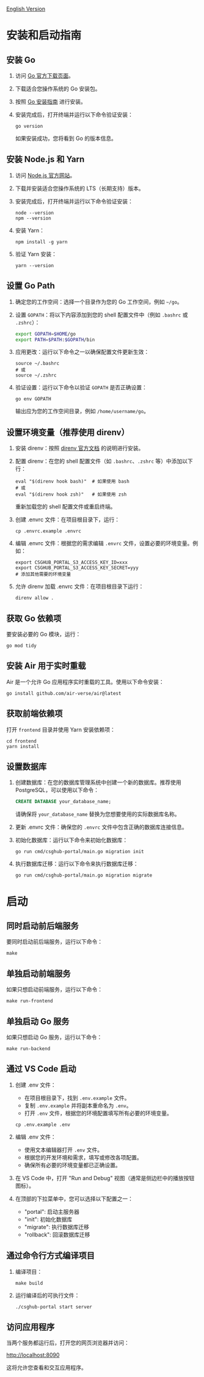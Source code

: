 [English Version](./setup_en.md)

# 安装和启动指南

## 安装 Go

1. 访问 [Go 官方下载页面](https://golang.org/dl/)。

2. 下载适合您操作系统的 Go 安装包。

3. 按照 [Go 安装指南](https://golang.org/doc/install) 进行安装。

4. 安装完成后，打开终端并运行以下命令验证安装：

   ```shell
   go version
   ```

   如果安装成功，您将看到 Go 的版本信息。

## 安装 Node.js 和 Yarn

1. 访问 [Node.js 官方网站](https://nodejs.org/)。

2. 下载并安装适合您操作系统的 LTS（长期支持）版本。

3. 安装完成后，打开终端并运行以下命令验证安装：

   ```shell
   node --version
   npm --version
   ```

4. 安装 Yarn：

   ```shell
   npm install -g yarn
   ```

5. 验证 Yarn 安装：

   ```shell
   yarn --version
   ```

## 设置 Go Path

1. 确定您的工作空间：选择一个目录作为您的 Go 工作空间，例如 `~/go`。

2. 设置 `GOPATH`：将以下内容添加到您的 shell 配置文件中（例如 `.bashrc` 或 `.zshrc`）：

   ```bash
   export GOPATH=$HOME/go
   export PATH=$PATH:$GOPATH/bin
   ```

3. 应用更改：运行以下命令之一以确保配置文件更新生效：

   ```shell
   source ~/.bashrc
   # 或
   source ~/.zshrc
   ```

4. 验证设置：运行以下命令以验证 `GOPATH` 是否正确设置：

   ```shell
   go env GOPATH
   ```

   输出应为您的工作空间目录，例如 `/home/username/go`。

## 设置环境变量（推荐使用 direnv）

1. 安装 direnv：按照 [direnv 官方文档](https://direnv.net/) 的说明进行安装。

2. 配置 direnv：在您的 shell 配置文件（如 `.bashrc`、`.zshrc` 等）中添加以下行：

   ```shell
   eval "$(direnv hook bash)"  # 如果使用 bash
   # 或
   eval "$(direnv hook zsh)"   # 如果使用 zsh
   ```

   重新加载您的 shell 配置文件或重启终端。

3. 创建 .envrc 文件：在项目根目录下，运行：

   ```shell
   cp .envrc.example .envrc
   ```

4. 编辑 .envrc 文件：根据您的需求编辑 `.envrc` 文件，设置必要的环境变量。例如：

   ```shell
   export CSGHUB_PORTAL_S3_ACCESS_KEY_ID=xxx
   export CSGHUB_PORTAL_S3_ACCESS_KEY_SECRET=yyy
   # 添加其他需要的环境变量
   ```

5. 允许 direnv 加载 .envrc 文件：在项目根目录下运行：

   ```shell
   direnv allow .
   ```

## 获取 Go 依赖项

要安装必要的 Go 模块，运行：

```shell
go mod tidy
```

## 安装 Air 用于实时重载

Air 是一个允许 Go 应用程序实时重载的工具。使用以下命令安装：

```shell
go install github.com/air-verse/air@latest
```

## 获取前端依赖项

打开 `frontend` 目录并使用 Yarn 安装依赖项：

```shell
cd frontend
yarn install
```

## 设置数据库

1. 创建数据库：在您的数据库管理系统中创建一个新的数据库。推荐使用 PostgreSQL，可以使用以下命令：

   ```sql
   CREATE DATABASE your_database_name;
   ```

   请确保将 `your_database_name` 替换为您想要使用的实际数据库名称。

2. 更新 .envrc 文件：确保您的 `.envrc` 文件中包含正确的数据库连接信息。

3. 初始化数据库：运行以下命令来初始化数据库：

   ```shell
   go run cmd/csghub-portal/main.go migration init
   ```

4. 执行数据库迁移：运行以下命令来执行数据库迁移：

   ```shell
   go run cmd/csghub-portal/main.go migration migrate
   ```

# 启动

## 同时启动前后端服务

要同时启动前后端服务，运行以下命令：

```shell
make
```

## 单独启动前端服务

如果只想启动前端服务，运行以下命令：

```shell
make run-frontend
```

## 单独启动 Go 服务

如果只想启动 Go 服务，运行以下命令：

```shell
make run-backend
```

## 通过 VS Code 启动

1. 创建 .env 文件：
   - 在项目根目录下，找到 `.env.example` 文件。
   - 复制 `.env.example` 并将副本重命名为 `.env`。
   - 打开 `.env` 文件，根据您的环境配置填写所有必要的环境变量。

   ```shell
   cp .env.example .env
   ```

2. 编辑 .env 文件：
   - 使用文本编辑器打开 `.env` 文件。
   - 根据您的开发环境和需求，填写或修改各项配置。
   - 确保所有必要的环境变量都已正确设置。

3. 在 VS Code 中，打开 "Run and Debug" 视图（通常是侧边栏中的播放按钮图标）。

4. 在顶部的下拉菜单中，您可以选择以下配置之一：
   - "portal": 启动主服务器
   - "init": 初始化数据库
   - "migrate": 执行数据库迁移
   - "rollback": 回滚数据库迁移

## 通过命令行方式编译项目

1. 编译项目：

   ```shell
   make build
   ```

2. 运行编译后的可执行文件：

   ```shell
   ./csghub-portal start server
   ```

## 访问应用程序

当两个服务都运行后，打开您的网页浏览器并访问：

[http://localhost:8090](http://localhost:8090)

这将允许您查看和交互应用程序。
